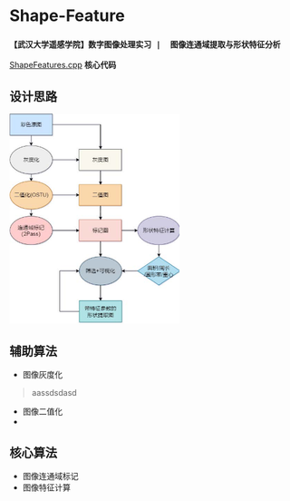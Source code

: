 # Shape-Feature
### `【武汉大学遥感学院】数字图像处理实习 |  图像连通域提取与形状特征分析`  
 [ShapeFeatures.cpp](./ShapeFeatures.cpp) **核心代码**

## 设计思路
<img src="./算法流程.jpg" width="300">  

## 辅助算法
- 图像灰度化 
>  aassdsdasd
- 图像二值化  
- 
## 核心算法
- 图像连通域标记
- 图像特征计算
